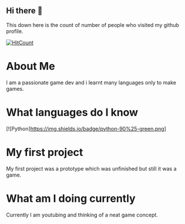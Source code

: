 ## Hi there 👋

This down here is the count of number of people who visited my github profile. 

[![HitCount](http://hits.dwyl.com/NrdyBhu1/NrdyBhu1.svg)](#)

# About Me
I am a passionate game dev and i learnt many languages only to make games.

# What languages do I know

[![Python]https://img.shields.io/badge/python-90%25-green.png]

# My first project
My first project was a prototype which was unfinished but still it was a game.

# What am I doing currently
Currently I am youtubing and thinking of a neat game concept.

